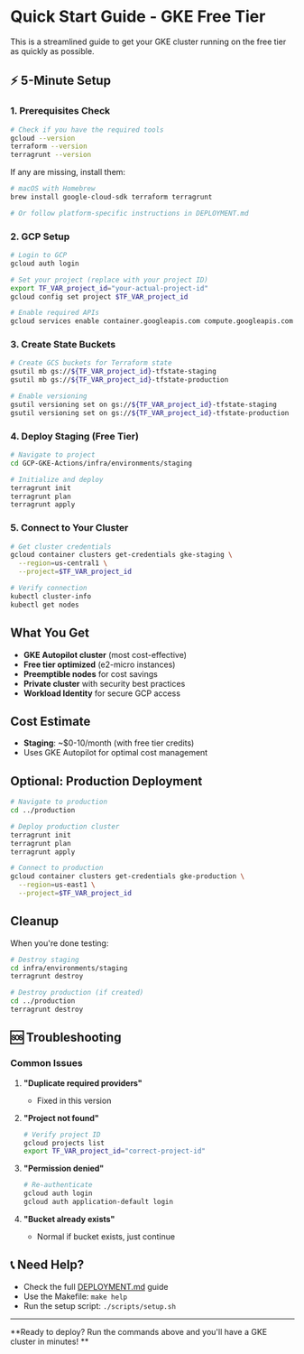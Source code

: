 #  Quick Start Guide - GKE Free Tier

This is a streamlined guide to get your GKE cluster running on the free tier as quickly as possible.

## ⚡ 5-Minute Setup

### 1. Prerequisites Check
```bash
# Check if you have the required tools
gcloud --version
terraform --version
terragrunt --version
```

If any are missing, install them:
```bash
# macOS with Homebrew
brew install google-cloud-sdk terraform terragrunt

# Or follow platform-specific instructions in DEPLOYMENT.md
```

### 2. GCP Setup
```bash
# Login to GCP
gcloud auth login

# Set your project (replace with your project ID)
export TF_VAR_project_id="your-actual-project-id"
gcloud config set project $TF_VAR_project_id

# Enable required APIs
gcloud services enable container.googleapis.com compute.googleapis.com
```

### 3. Create State Buckets
```bash
# Create GCS buckets for Terraform state
gsutil mb gs://${TF_VAR_project_id}-tfstate-staging
gsutil mb gs://${TF_VAR_project_id}-tfstate-production

# Enable versioning
gsutil versioning set on gs://${TF_VAR_project_id}-tfstate-staging
gsutil versioning set on gs://${TF_VAR_project_id}-tfstate-production
```

### 4. Deploy Staging (Free Tier)
```bash
# Navigate to project
cd GCP-GKE-Actions/infra/environments/staging

# Initialize and deploy
terragrunt init
terragrunt plan
terragrunt apply
```

### 5. Connect to Your Cluster
```bash
# Get cluster credentials
gcloud container clusters get-credentials gke-staging \
  --region=us-central1 \
  --project=$TF_VAR_project_id

# Verify connection
kubectl cluster-info
kubectl get nodes
```

##  What You Get

- **GKE Autopilot cluster** (most cost-effective)
- **Free tier optimized** (e2-micro instances)
- **Preemptible nodes** for cost savings
- **Private cluster** with security best practices
- **Workload Identity** for secure GCP access

##  Cost Estimate

- **Staging**: ~$0-10/month (with free tier credits)
- Uses GKE Autopilot for optimal cost management

##  Optional: Production Deployment

```bash
# Navigate to production
cd ../production

# Deploy production cluster
terragrunt init
terragrunt plan
terragrunt apply

# Connect to production
gcloud container clusters get-credentials gke-production \
  --region=us-east1 \
  --project=$TF_VAR_project_id
```

##  Cleanup

When you're done testing:
```bash
# Destroy staging
cd infra/environments/staging
terragrunt destroy

# Destroy production (if created)
cd ../production
terragrunt destroy
```

## 🆘 Troubleshooting

### Common Issues

1. **"Duplicate required providers"**
   - Fixed in this version 

2. **"Project not found"**
   ```bash
   # Verify project ID
   gcloud projects list
   export TF_VAR_project_id="correct-project-id"
   ```

3. **"Permission denied"**
   ```bash
   # Re-authenticate
   gcloud auth login
   gcloud auth application-default login
   ```

4. **"Bucket already exists"**
   - Normal if bucket exists, just continue

## 📞 Need Help?

- Check the full [DEPLOYMENT.md](DEPLOYMENT.md) guide
- Use the Makefile: `make help`
- Run the setup script: `./scripts/setup.sh`

---

**Ready to deploy? Run the commands above and you'll have a GKE cluster in minutes! **
